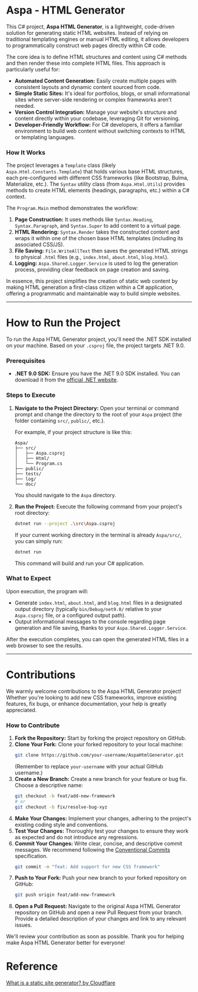# Aspa - HTML Generator

This C\# project, **Aspa HTML Generator**, is a lightweight, code-driven solution for generating static HTML websites. Instead of relying on traditional templating engines or manual HTML editing, it allows developers to programmatically construct web pages directly within C\# code.

The core idea is to define HTML structures and content using C\# methods and then render these into complete HTML files. This approach is particularly useful for:

  * **Automated Content Generation:** Easily create multiple pages with consistent layouts and dynamic content sourced from code.
  * **Simple Static Sites:** It's ideal for portfolios, blogs, or small informational sites where server-side rendering or complex frameworks aren't needed.
  * **Version Control Integration:** Manage your website's structure and content directly within your codebase, leveraging Git for versioning.
  * **Developer-Friendly Workflow:** For C\# developers, it offers a familiar environment to build web content without switching contexts to HTML or templating languages.

### How It Works

The project leverages a `Template` class (likely `Aspa.Html.Constants.Template`) that holds various base HTML structures, each pre-configured with different CSS frameworks (like Bootstrap, Bulma, Materialize, etc.). The `Syntax` utility class (from `Aspa.Html.Utils`) provides methods to create HTML elements (headings, paragraphs, etc.) within a C\# context.

The `Program.Main` method demonstrates the workflow:

1.  **Page Construction:** It uses methods like `Syntax.Heading`, `Syntax.Paragraph`, and `Syntax.Super` to add content to a virtual page.
2.  **HTML Rendering:** `Syntax.Render` takes the constructed content and wraps it within one of the chosen base HTML templates (including its associated CSS/JS).
3.  **File Saving:** `File.WriteAllText` then saves the generated HTML strings to physical `.html` files (e.g., `index.html`, `about.html`, `blog.html`).
4.  **Logging:** `Aspa.Shared.Logger.Service` is used to log the generation process, providing clear feedback on page creation and saving.

In essence, this project simplifies the creation of static web content by making HTML generation a first-class citizen within a C\# application, offering a programmatic and maintainable way to build simple websites.

---

# How to Run the Project

To run the Aspa HTML Generator project, you'll need the .NET SDK installed on your machine. Based on your `.csproj` file, the project targets .NET 9.0.

### Prerequisites

  * **.NET 9.0 SDK:** Ensure you have the .NET 9.0 SDK installed. You can download it from the [official .NET website](https://dotnet.microsoft.com/download/dotnet/9.0).

### Steps to Execute

1.  **Navigate to the Project Directory:**
    Open your terminal or command prompt and change the directory to the root of your `Aspa` project (the folder containing `src/`, `public/`, etc.).

    For example, if your project structure is like this:

    ```
    Aspa/
    ├── src/
    │   ├── Aspa.csproj
    │   ├── Html/
    │   └── Program.cs
    ├── public/
    ├── tests/
    ├── log/
    └── doc/
    ```

    You should navigate to the `Aspa` directory.

2.  **Run the Project:**
    Execute the following command from your project's root directory:

    ```bash
    dotnet run --project .\src\Aspa.csproj
    ```

    If your current working directory in the terminal is already `Aspa/src/`, you can simply run:

    ```bash
    dotnet run
    ```

    This command will build and run your C\# application.

### What to Expect

Upon execution, the program will:

  * Generate `index.html`, `about.html`, and `blog.html` files in a designated output directory (typically `bin/Debug/net9.0/` relative to your `Aspa.csproj` file, or a configured output path).
  * Output informational messages to the console regarding page generation and file saving, thanks to your `Aspa.Shared.Logger.Service`.

After the execution completes, you can open the generated HTML files in a web browser to see the results.

-----

# Contributions

We warmly welcome contributions to the Aspa HTML Generator project\! Whether you're looking to add new CSS frameworks, improve existing features, fix bugs, or enhance documentation, your help is greatly appreciated.

### How to Contribute

1.  **Fork the Repository:** Start by forking the project repository on GitHub.
2.  **Clone Your Fork:** Clone your forked repository to your local machine:
    ```bash
    git clone https://github.com/your-username/AspaHtmlGenerator.git
    ```
    (Remember to replace `your-username` with your actual GitHub username.)
3.  **Create a New Branch:** Create a new branch for your feature or bug fix. Choose a descriptive name:
    ```bash
    git checkout -b feat/add-new-framework
    # or
    git checkout -b fix/resolve-bug-xyz
    ```
4.  **Make Your Changes:** Implement your changes, adhering to the project's existing coding style and conventions.
5.  **Test Your Changes:** Thoroughly test your changes to ensure they work as expected and do not introduce any regressions.
6.  **Commit Your Changes:** Write clear, concise, and descriptive commit messages. We recommend following the [Conventional Commits](https://www.conventionalcommits.org/en/v1.0.0/) specification.
    ```bash
    git commit -m "feat: Add support for new CSS framework"
    ```
7.  **Push to Your Fork:** Push your new branch to your forked repository on GitHub:
    ```bash
    git push origin feat/add-new-framework
    ```
8.  **Open a Pull Request:** Navigate to the original Aspa HTML Generator repository on GitHub and open a new Pull Request from your branch. Provide a detailed description of your changes and link to any relevant issues.

We'll review your contribution as soon as possible. Thank you for helping make Aspa HTML Generator better for everyone\!



# Reference
[What is a static site generator? by Cloudflare](https://www.cloudflare.com/learning/performance/static-site-generator/)